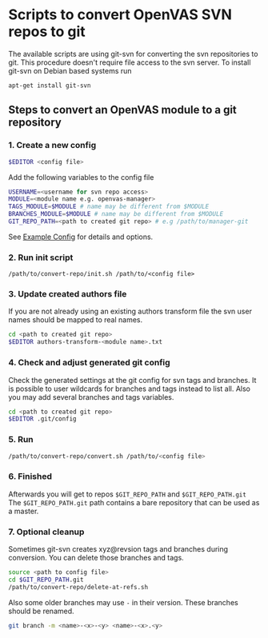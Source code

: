 # Scripts to convert OpenVAS SVN repos to git

The available scripts are using git-svn for converting the svn repositories to
git. This procedure doesn't require file access to the svn server. To install
git-svn on Debian based systems run

```
apt-get install git-svn
```

## Steps to convert an OpenVAS module to a git repository

### 1. Create a new config

  ```sh
  $EDITOR <config file>
  ```

  Add the following variables to the config file

  ```sh
  USERNAME=<username for svn repo access>
  MODULE=<module name e.g. openvas-manager>
  TAGS_MODULE=$MODULE # name may be different from $MODULE
  BRANCHES_MODULE=$MODULE # name may be different from $MODULE
  GIT_REPO_PATH=<path to created git repo> # e.g /path/to/manager-git
  ```

  See [Example Config](config.example) for details and options.

### 2. Run init script

  ```
  /path/to/convert-repo/init.sh /path/to/<config file>
  ```

### 3. Update created authors file

  If you are not already using an existing authors transform file the svn
  user names should be mapped to real names.

  ```sh
  cd <path to created git repo>
  $EDITOR authors-transform-<module name>.txt
  ```

### 4. Check and adjust generated git config

  Check the generated settings at the git config for svn tags and branches. It
  is possible to user wildcards for branches and tags instead to list all. Also
  you may add several branches and tags variables.

  ```sh
  cd <path to created git repo>
  $EDITOR .git/config
  ```

### 5. Run

  ```sh
  /path/to/convert-repo/convert.sh /path/to/<config file>
  ```

### 6. Finished

  Afterwards you will get to repos `$GIT_REPO_PATH` and `$GIT_REPO_PATH.git`
  The `$GIT_REPO_PATH.git` path contains a bare repository that can be used as a
  master.

### 7. Optional cleanup

  Sometimes git-svn creates xyz@revsion tags and branches during conversion. You
  can delete those branches and tags.

  ```sh
  source <path to config file>
  cd $GIT_REPO_PATH.git
  /path/to/convert-repo/delete-at-refs.sh
  ```

  Also some older branches may use `-` in their version. These branches should
  be renamed.
  ```sh
  git branch -m <name>-<x>-<y> <name>-<x>.<y>
  ```

